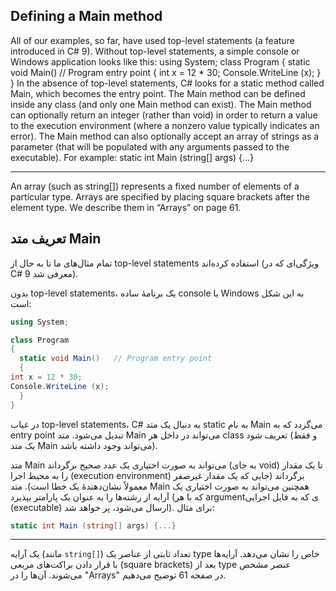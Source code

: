 ## Defining a Main method
 All of our examples, so far, have used top-level statements (a feature introduced in
 C# 9).
 Without top-level statements, a simple console or Windows application looks like
 this:
 using System;
 class Program
 {
 static void Main()   // Program entry point
 {
    int x = 12 * 30;
    Console.WriteLine (x);
 }
 }
 In the absence of top-level statements, C# looks for a static method called Main,
 which becomes the entry point. The Main method can be defined inside any class
 (and only one Main method can exist).
 The Main method can optionally return an integer (rather than void) in order
 to return a value to the execution environment (where a nonzero value typically
 indicates an error). The Main method can also optionally accept an array of strings
 as a parameter (that will be populated with any arguments passed to the executable).
 For example:
 static int Main (string[] args) {...}

-------------------------------------------------------------------------------------------------------------------

 An array (such as string[]) represents a fixed number of
 elements of a particular type. Arrays are specified by placing
 square brackets after the element type. We describe them in
 “Arrays” on page 61.
 
 

 ## تعریف متد Main

تمام مثال‌های ما تا به حال از top-level statements استفاده کرده‌اند (ویژگی‌ای که در C# 9 معرفی شد).

بدون top-level statements، یک برنامهٔ ساده console یا Windows به این شکل است:
```csharp
using System;

class Program
{
  static void Main()   // Program entry point
  {
int x = 12 * 30;
Console.WriteLine (x);
  }
}
```
در غیاب top-level statements، C# به دنبال یک متد static به نام Main می‌گردد که به entry point تبدیل می‌شود. متد Main می‌تواند در داخل هر class تعریف شود (و فقط یک متد Main می‌تواند وجود داشته باشد).

متد Main می‌تواند به صورت اختیاری یک عدد صحیح برگرداند (به جای void) تا یک مقدار را به محیط اجرا (execution environment) برگرداند (جایی که یک مقدار غیرصفر معمولاً نشان‌دهندهٔ یک خطا است). متد Main همچنین می‌تواند به صورت اختیاری یک آرایه از رشته‌ها را به عنوان یک پارامتر بپذیرد (که با هر argumentی که به فایل اجرایی (executable) ارسال می‌شود، پر خواهد شد). برای مثال:

```csharp
static int Main (string[] args) {...}
```

--------------------------------------------------------------------------------------------------------------------------------------

 یک آرایه (مانند `string[]`) تعداد ثابتی از عناصر یک type خاص را نشان می‌دهد. آرایه‌ها با قرار دادن براکت‌های مربعی (square brackets) بعد از type عنصر مشخص می‌شوند. آن‌ها را در "Arrays" در صفحه 61 توضیح می‌دهیم.
